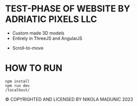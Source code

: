 # TEST-PHASE OF WEBSITE BY ADRIATIC PIXELS LLC 
- Custom made 3D models
- Entirely in ThreeJS and AngularJS
* Scroll-to-move
  
# HOW TO RUN
```react
npm install
npm run dev
/localhost/
```

© COPYRIGHTED AND LICENSED BY NIKOLA MADUNIC 2023
